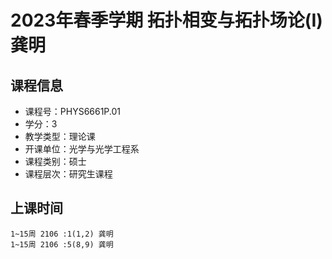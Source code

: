 # 2023年春季学期 拓扑相变与拓扑场论(I) 龚明






## 课程信息

- 课程号：PHYS6661P.01
- 学分：3
- 教学类型：理论课
- 开课单位：光学与光学工程系
- 课程类别：硕士
- 课程层次：研究生课程

## 上课时间

```
1~15周 2106 :1(1,2) 龚明
1~15周 2106 :5(8,9) 龚明
```

